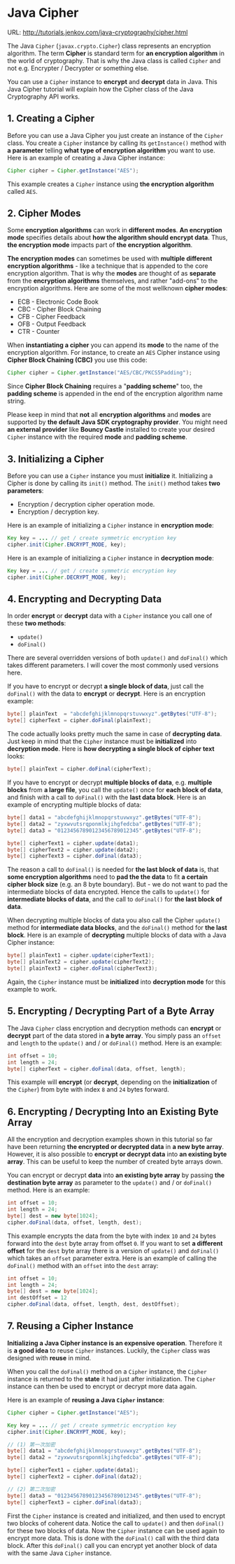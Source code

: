 # Java Cipher

URL: http://tutorials.jenkov.com/java-cryptography/cipher.html

The Java `Cipher` (`javax.crypto.Cipher`) class represents an encryption algorithm. The term **Cipher** is standard term for **an encryption algorithm** in the world of cryptography. That is why the Java class is called `Cipher` and not e.g. Encrypter / Decrypter or something else.

You can use a `Cipher` instance to **encrypt** and **decrypt** data in Java. This Java Cipher tutorial will explain how the Cipher class of the Java Cryptography API works.

## 1. Creating a Cipher

Before you can use a Java Cipher you just create an instance of the `Cipher` class. You create a `Cipher` instance by calling its `getInstance()` method with **a parameter** telling **what type of encryption algorithm** you want to use. Here is an example of creating a Java Cipher instance:

```java
Cipher cipher = Cipher.getInstance("AES");
```

This example creates a `Cipher` instance using **the encryption algorithm** called `AES`.

## 2. Cipher Modes

Some **encryption algorithms** can work in **different modes**. **An encryption mode** specifies details about **how the algorithm should encrypt data**. Thus, **the encryption mode** impacts part of **the encryption algorithm**.

**The encryption modes** can sometimes be used with **multiple different encryption algorithms** - like a technique that is appended to the core encryption algorithm. That is why the **modes** are thought of as **separate** from the **encryption algorithms** themselves, and rather "add-ons" to the encryption algorithms. Here are some of the most wellknown **cipher modes**:

- ECB - Electronic Code Book
- CBC - Cipher Block Chaining
- CFB - Cipher Feedback
- OFB - Output Feedback
- CTR - Counter

When **instantiating a cipher** you can append its **mode** to the name of the encryption algorithm. For instance, to create an `AES` Cipher instance using **Cipher Block Chaining (CBC)** you use this code:

```java
Cipher cipher = Cipher.getInstance("AES/CBC/PKCS5Padding");
```

Since **Cipher Block Chaining** requires a "**padding scheme**" too, the **padding scheme** is appended in the end of the encryption algorithm name string.

Please keep in mind that **not** all **encryption algorithms** and **modes** are supported by **the default Java SDK cryptography provider**. You might need **an external provider** like **Bouncy Castle** installed to create your desired `Cipher` instance with the required **mode** and **padding scheme**.


## 3. Initializing a Cipher

Before you can use a `Cipher` instance you must **initialize** it. Initializing a Cipher is done by calling its `init()` method. The `init()` method takes **two parameters**:

- Encryption / decryption cipher operation mode.
- Encryption / decryption key.

Here is an example of initializing a `Cipher` instance in **encryption mode**:

```java
Key key = ... // get / create symmetric encryption key
cipher.init(Cipher.ENCRYPT_MODE, key);
```

Here is an example of initializing a `Cipher` instance in **decryption mode**:

```java
Key key = ... // get / create symmetric encryption key
cipher.init(Cipher.DECRYPT_MODE, key);
```

## 4. Encrypting and Decrypting Data

In order **encrypt** or **decrypt** data with a `Cipher` instance you call one of these **two methods**:

- `update()`
- `doFinal()`

There are several overridden versions of both `update()` and `doFinal()` which takes different parameters. I will cover the most commonly used versions here.

If you have to encrypt or decrypt **a single block of data**, just call the `doFinal()` with the data to **encrypt** or **decrypt**. Here is an encryption example:

```java
byte[] plainText  = "abcdefghijklmnopqrstuvwxyz".getBytes("UTF-8");
byte[] cipherText = cipher.doFinal(plainText);
```

The code actually looks pretty much the same in case of **decrypting data**. Just keep in mind that the `Cipher` instance must be **initialized** into **decryption mode**. Here is **how decrypting a single block of cipher text** looks:

```java
byte[] plainText = cipher.doFinal(cipherText);
```

If you have to encrypt or decrypt **multiple blocks of data**, e.g. **multiple blocks** from **a large file**, you call the `update()` once for **each block of data**, and finish with a call to `doFinal()` with the **last data block**. Here is an example of encrypting multiple blocks of data:

```java
byte[] data1 = "abcdefghijklmnopqrstuvwxyz".getBytes("UTF-8");
byte[] data2 = "zyxwvutsrqponmlkjihgfedcba".getBytes("UTF-8");
byte[] data3 = "01234567890123456789012345".getBytes("UTF-8");

byte[] cipherText1 = cipher.update(data1);
byte[] cipherText2 = cipher.update(data2);
byte[] cipherText3 = cipher.doFinal(data3);
```

The reason a call to `doFinal()` is needed for **the last block of data** is, that **some encryption algorithms** need to **pad the the data** to fit **a certain cipher block size** (e.g. an 8 byte boundary). But - we do not want to pad the intermediate blocks of data encrypted. Hence the calls to `update()` for **intermediate blocks of data**, and the call to `doFinal()` for **the last block of data**.

When decrypting multiple blocks of data you also call the Cipher `update()` method for **intermediate data blocks**, and the `doFinal()` method for **the last block**. Here is an example of **decrypting** multiple blocks of data with a Java Cipher instance:

```java
byte[] plainText1 = cipher.update(cipherText1);
byte[] plainText2 = cipher.update(cipherText2);
byte[] plainText3 = cipher.doFinal(cipherText3);
```

Again, the `Cipher` instance must be **initialized** into **decryption mode** for this example to work.


## 5. Encrypting / Decrypting Part of a Byte Array

The Java `Cipher` class encryption and decryption methods can **encrypt** or **decrypt** part of the data stored in **a byte array**. You simply pass an `offset` and `length` to the `update()` and / or `doFinal()` method. Here is an example:

```java
int offset = 10;
int length = 24;
byte[] cipherText = cipher.doFinal(data, offset, length);
```

This example will **encrypt** (or **decrypt**, depending on the **initialization** of the `Cipher`) from byte with index `8` and `24` bytes forward.

## 6. Encrypting / Decrypting Into an Existing Byte Array

All the encryption and decryption examples shown in this tutorial so far have been returning **the encrypted or decrypted data** in **a new byte array**. However, it is also possible to **encrypt or decrypt data** into **an existing byte array**. This can be useful to keep the number of created byte arrays down.

You can encrypt or decrypt **data** into **an existing byte array** by passing **the destination byte array** as parameter to the `update()` and / or `doFinal()` method. Here is an example:

```java
int offset = 10;
int length = 24;
byte[] dest = new byte[1024];
cipher.doFinal(data, offset, length, dest);
```

This example encrypts the data from the byte with index `10` and `24` bytes forward into the `dest` byte array from offset `0`. If you want to set **a different offset** for the `dest` byte array there is a version of `update()` and `doFinal()` which takes an `offset` parameter extra. Here is an example of calling the `doFinal()` method with an `offset` into the `dest` array:

```java
int offset = 10;
int length = 24;
byte[] dest = new byte[1024];
int destOffset = 12
cipher.doFinal(data, offset, length, dest, destOffset);
```

## 7. Reusing a Cipher Instance

**Initializing a Java Cipher instance is an expensive operation**. Therefore it is **a good idea** to reuse `Cipher` instances. Luckily, the `Cipher` class was designed with **reuse** in mind.

When you call the `doFinal()` method on a `Cipher` instance, the `Cipher` instance is returned to the **state** it had just after initialization. The `Cipher` instance can then be used to encrypt or decrypt more data again.

Here is an example of **reusing a Java `Cipher` instance**:

```java
Cipher cipher = Cipher.getInstance("AES");

Key key = ... // get / create symmetric encryption key
cipher.init(Cipher.ENCRYPT_MODE, key);

// (1) 第一次加密
byte[] data1 = "abcdefghijklmnopqrstuvwxyz".getBytes("UTF-8");
byte[] data2 = "zyxwvutsrqponmlkjihgfedcba".getBytes("UTF-8");

byte[] cipherText1 = cipher.update(data1);
byte[] cipherText2 = cipher.doFinal(data2);

// (2) 第二次加密
byte[] data3 = "01234567890123456789012345".getBytes("UTF-8");
byte[] cipherText3 = cipher.doFinal(data3);
```

First the `Cipher` instance is created and initialized, and then used to encrypt two blocks of coherent data. Notice the call to `update()` and then `doFinal()` for these two blocks of data. Now the `Cipher` instance can be used again to encrypt more data. This is done with the `doFinal()` call with the third data block. After this `doFinal()` call you can encrypt yet another block of data with the same Java `Cipher` instance.


